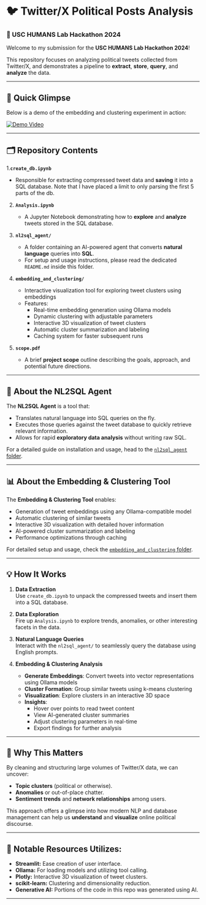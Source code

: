 # 🐦 Twitter/X Political Posts Analysis  
### 🚀 USC HUMANS Lab Hackathon 2024


Welcome to my submission for the **USC HUMANS Lab Hackathon 2024**!  

This repository focuses on analyzing political tweets collected from Twitter/X, and demonstrates a pipeline to **extract**, **store**, **query**, and **analyze** the data. 

---

## 📸 Quick Glimpse

Below is a demo of the embedding and clustering experiment in action:


[![Demo Video](https://img.youtube.com/vi/sD0ibVYFg4c/0.jpg)](https://www.youtube.com/watch?v=sD0ibVYFg4c)


---

## 🗂 Repository Contents

1.**`create_db.ipynb`**  
   - Responsible for extracting compressed tweet data and **saving** it into a SQL database. Note that I have placed a limit to only parsing the first 5 parts of the db.

2. **`Analysis.ipynb`**  
   - A Jupyter Notebook demonstrating how to **explore** and **analyze** tweets stored in the SQL database. 

3. **`nl2sql_agent/`**  
   - A folder containing an AI-powered agent that converts **natural language** queries into **SQL**.  
   - For setup and usage instructions, please read the dedicated `README.md` inside this folder.

4. **`embedding_and_clustering/`**
   - Interactive visualization tool for exploring tweet clusters using embeddings
   - Features:
     - Real-time embedding generation using Ollama models
     - Dynamic clustering with adjustable parameters
     - Interactive 3D visualization of tweet clusters
     - Automatic cluster summarization and labeling
     - Caching system for faster subsequent runs

5. **`scope.pdf`**  
   - A brief **project scope** outline describing the goals, approach, and potential future directions.


---

## 🤖 About the NL2SQL Agent

The **NL2SQL Agent** is a tool that:
- Translates natural language into SQL queries on the fly.
- Executes those queries against the tweet database to quickly retrieve relevant information.
- Allows for rapid **exploratory data analysis** without writing raw SQL.

For a detailed guide on installation and usage, head to the [`nl2sql_agent` folder](./nl2sql_agent/README.md).

---

## 📊 About the Embedding & Clustering Tool

The **Embedding & Clustering Tool** enables:
- Generation of tweet embeddings using any Ollama-compatible model
- Automatic clustering of similar tweets
- Interactive 3D visualization with detailed hover information
- AI-powered cluster summarization and labeling
- Performance optimizations through caching

For detailed setup and usage, check the [`embedding_and_clustering` folder](./embedding_and_clustering/README.md).


---

## 💡 How It Works

1. **Data Extraction**  
   Use `create_db.ipynb` to unpack the compressed tweets and insert them into a SQL database.
   
2. **Data Exploration**  
   Fire up `Analysis.ipynb` to explore trends, anomalies, or other interesting facets in the data.
   
3. **Natural Language Queries**  
   Interact with the `nl2sql_agent/` to seamlessly query the database using English prompts.

4. **Embedding & Clustering Analysis**
   - **Generate Embeddings**: Convert tweets into vector representations using Ollama models
   - **Cluster Formation**: Group similar tweets using k-means clustering
   - **Visualization**: Explore clusters in an interactive 3D space
   - **Insights**: 
     - Hover over points to read tweet content
     - View AI-generated cluster summaries
     - Adjust clustering parameters in real-time
     - Export findings for further analysis


---

## 🎯 Why This Matters

By cleaning and structuring large volumes of Twitter/X data, we can uncover:
- **Topic clusters** (political or otherwise).
- **Anomalies** or out-of-place chatter.
- **Sentiment trends** and **network relationships** among users.  

This approach offers a glimpse into how modern NLP and database management can help us **understand** and **visualize** online political discourse.

---

## 🫶 Notable Resources Utilizes:

- **Streamlit:** Ease creation of user interface.
- **Ollama:** For loading models and utilizing tool calling.
- **Plotly:** Interactive 3D visualization of tweet clusters.
- **scikit-learn:** Clustering and dimensionality reduction.
- **Generative AI:** Portions of the code in this repo was generated using AI.

---
